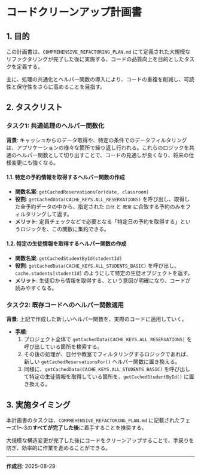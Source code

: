# コードクリーンアップ計画書

## 1. 目的

この計画書は、`COMPREHENSIVE_REFACTORING_PLAN.md` にて定義された大規模なリファクタリングが完了した後に実施する、コードの品質向上を目的としたタスクを定義する。

主に、処理の共通化とヘルパー関数の導入により、コードの重複を削減し、可読性と保守性をさらに高めることを目指す。

## 2. タスクリスト

### タスク1: 共通処理のヘルパー関数化

**背景**: キャッシュからのデータ取得や、特定の条件でのデータフィルタリングは、アプリケーションの様々な箇所で繰り返し行われる。これらのロジックを共通のヘルパー関数として切り出すことで、コードの見通しが良くなり、将来の仕様変更にも強くなる。

#### 1.1. 特定の予約情報を取得するヘルパー関数の作成

- **関数名案**: `getCachedReservationsFor(date, classroom)`
- **役割**: `getCachedData(CACHE_KEYS.ALL_RESERVATIONS)` を呼び出し、取得した全予約データの中から、指定された `日付` と `教室` に合致する予約のみをフィルタリングして返す。
- **メリット**: 定員チェックなどで必要となる「特定日の予約を取得する」というロジックを、この関数に集約できる。

#### 1.2. 特定の生徒情報を取得するヘルパー関数の作成

- **関数名案**: `getCachedStudentById(studentId)`
- **役割**: `getCachedData(CACHE_KEYS.ALL_STUDENTS_BASIC)` を呼び出し、`cache.students[studentId]` のようにして特定の生徒オブジェクトを返す。
- **メリット**: 生徒IDから情報を取得する、という意図が明確になり、コードが読みやすくなる。

### タスク2: 既存コードへのヘルパー関数適用

**背景**: 上記で作成した新しいヘルパー関数を、実際のコードに適用していく。

- **手順**:
    1. プロジェクト全体で `getCachedData(CACHE_KEYS.ALL_RESERVATIONS)` を呼び出している箇所を検索する。
    2. その後の処理が、日付や教室でフィルタリングするロジックであれば、新しい `getCachedReservationsFor()` ヘルパー関数に置き換える。
    3. 同様に、`getCachedData(CACHE_KEYS.ALL_STUDENTS_BASIC)` を呼び出して特定の生徒情報を取得している箇所を、`getCachedStudentById()` に置き換える。

## 3. 実施タイミング

本計画書のタスクは、`COMPREHENSIVE_REFACTORING_PLAN.md` に記載されたフェーズ1〜3の**すべてが完了した後**に着手することを推奨する。

大規模な構造変更が完了した後にコードをクリーンアップすることで、手戻りを防ぎ、効率的に作業を進めることができる。

---
**作成日**: 2025-08-29
